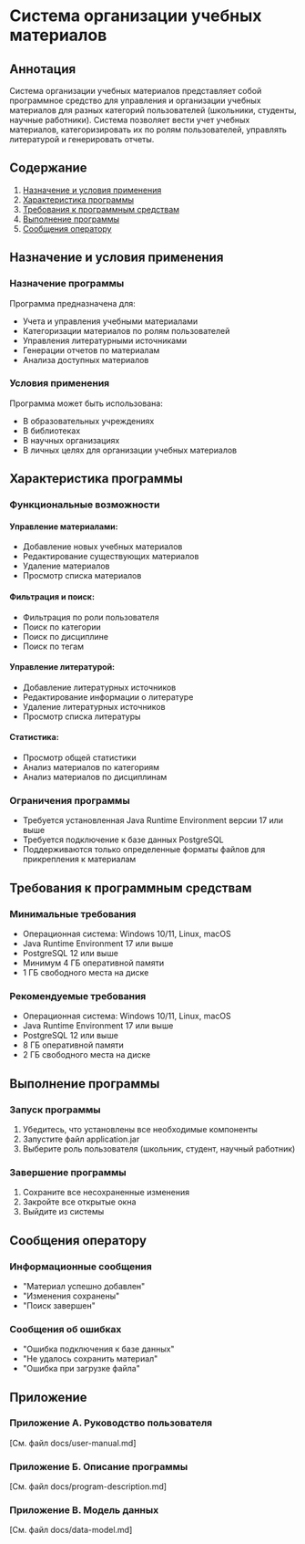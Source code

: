 # Система организации учебных материалов

## Аннотация
Система организации учебных материалов представляет собой программное средство для управления и организации учебных материалов для разных категорий пользователей (школьники, студенты, научные работники). Система позволяет вести учет учебных материалов, категоризировать их по ролям пользователей, управлять литературой и генерировать отчеты.

## Содержание
1. [Назначение и условия применения](#назначение-и-условия-применения)
2. [Характеристика программы](#характеристика-программы)
3. [Требования к программным средствам](#требования-к-программным-средствам)
4. [Выполнение программы](#выполнение-программы)
5. [Сообщения оператору](#сообщения-оператору)

## Назначение и условия применения

### Назначение программы
Программа предназначена для:
- Учета и управления учебными материалами
- Категоризации материалов по ролям пользователей
- Управления литературными источниками
- Генерации отчетов по материалам
- Анализа доступных материалов

### Условия применения
Программа может быть использована:
- В образовательных учреждениях
- В библиотеках
- В научных организациях
- В личных целях для организации учебных материалов

## Характеристика программы

### Функциональные возможности

#### Управление материалами:
- Добавление новых учебных материалов
- Редактирование существующих материалов
- Удаление материалов
- Просмотр списка материалов

#### Фильтрация и поиск:
- Фильтрация по роли пользователя
- Поиск по категории
- Поиск по дисциплине
- Поиск по тегам

#### Управление литературой:
- Добавление литературных источников
- Редактирование информации о литературе
- Удаление литературных источников
- Просмотр списка литературы

#### Статистика:
- Просмотр общей статистики
- Анализ материалов по категориям
- Анализ материалов по дисциплинам

### Ограничения программы
- Требуется установленная Java Runtime Environment версии 17 или выше
- Требуется подключение к базе данных PostgreSQL
- Поддерживаются только определенные форматы файлов для прикрепления к материалам

## Требования к программным средствам

### Минимальные требования
- Операционная система: Windows 10/11, Linux, macOS
- Java Runtime Environment 17 или выше
- PostgreSQL 12 или выше
- Минимум 4 ГБ оперативной памяти
- 1 ГБ свободного места на диске

### Рекомендуемые требования
- Операционная система: Windows 10/11, Linux, macOS
- Java Runtime Environment 17 или выше
- PostgreSQL 12 или выше
- 8 ГБ оперативной памяти
- 2 ГБ свободного места на диске

## Выполнение программы

### Запуск программы
1. Убедитесь, что установлены все необходимые компоненты
2. Запустите файл application.jar
3. Выберите роль пользователя (школьник, студент, научный работник)

### Завершение программы
1. Сохраните все несохраненные изменения
2. Закройте все открытые окна
3. Выйдите из системы

## Сообщения оператору

### Информационные сообщения
- "Материал успешно добавлен"
- "Изменения сохранены"
- "Поиск завершен"

### Сообщения об ошибках
- "Ошибка подключения к базе данных"
- "Не удалось сохранить материал"
- "Ошибка при загрузке файла"

## Приложение

### Приложение А. Руководство пользователя
[См. файл docs/user-manual.md]

### Приложение Б. Описание программы
[См. файл docs/program-description.md]

### Приложение В. Модель данных
[См. файл docs/data-model.md] 
